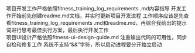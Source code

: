 项目开发工作严格依照fitness_training_log_requirements .md内容指导
开发工作开始前先创建readme.md文档，并实时更新项目开发进程
工作顺序应该是先查看fitness_training_log_requirements .md和readme.md，再综合我给出的提示词进行思考最佳执行方案，最后执行开发工作  
项目UI设计严格依照fitness-ui-design-guide.md
注重输出代码的可用性，同步自检和修复工作
系统不支持“&&”字符，所以启动进程要分开独立启动
